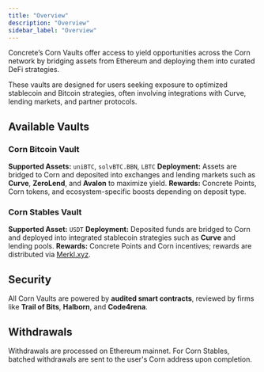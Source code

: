 ```yaml
---
title: "Overview"
description: "Overview"
sidebar_label: "Overview"
---
```


Concrete’s Corn Vaults offer access to yield opportunities across the Corn network by bridging assets from Ethereum and deploying them into curated DeFi strategies.

These vaults are designed for users seeking exposure to optimized stablecoin and Bitcoin strategies, often involving integrations with Curve, lending markets, and partner protocols.

## Available Vaults

### Corn Bitcoin Vault

**Supported Assets:** `uniBTC`, `solvBTC.BBN`, `LBTC`
**Deployment:** Assets are bridged to Corn and deposited into exchanges and lending markets such as **Curve**, **ZeroLend**, and **Avalon** to maximize yield.
**Rewards:** Concrete Points, Corn tokens, and ecosystem-specific boosts depending on deposit type.

### Corn Stables Vault

**Supported Asset:** `USDT`
**Deployment:** Deposited funds are bridged to Corn and deployed into integrated stablecoin strategies such as **Curve** and lending pools.
**Rewards:** Concrete Points and Corn incentives; rewards are distributed via [Merkl.xyz](https://app.merkl.xyz/opportunities/ethereum/ERC20/0x3Eb6464A77D7B619AaAfa7e9FFC0fBe3ed7084B3).

## Security

All Corn Vaults are powered by **audited smart contracts**, reviewed by firms like **Trail of Bits**, **Halborn**, and **Code4rena**.

## Withdrawals

Withdrawals are processed on Ethereum mainnet. For Corn Stables, batched withdrawals are sent to the user's Corn address upon completion.
